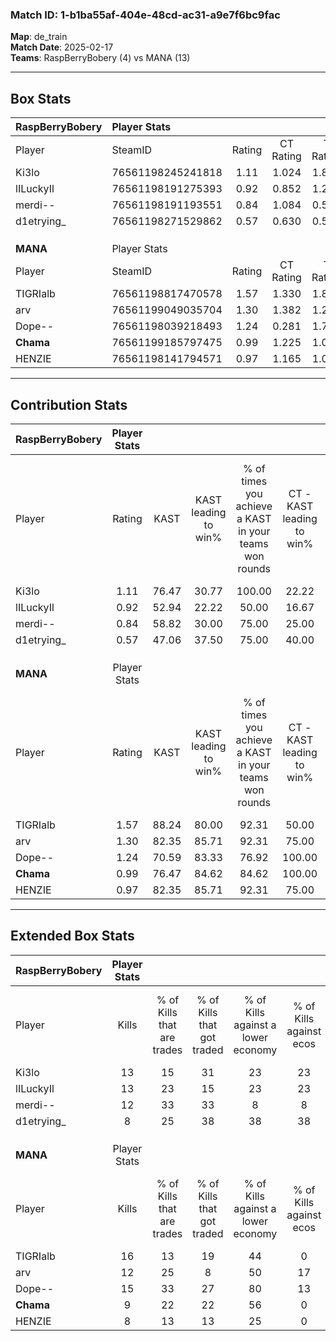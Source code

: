 ### Match ID: 1-b1ba55af-404e-48cd-ac31-a9e7f6bc9fac  
**Map**: de_train  
**Match Date**: 2025-02-17  
**Teams**: RaspBerryBobery (4) vs MANA (13)  

---  

## Box Stats  

| **RaspBerryBobery** | Player Stats      |        |           |          |       |      |       |         |        |      |     |
| :- | :- | :-: | :-: | :-: | :-: | :-: | :-: | :-: | :-: | :-: | :-: |
| Player              | SteamID           | Rating | CT Rating | T Rating | KAST  | ADR  | Kills | Assists | Deaths | K/D  | HS% |
| Ki3lo               | 76561198245241818 |  1.11  |   1.024   |  1.856   | 76.47 | 88.8 |  13   |    3    |   15   | 0.87 | 46  |
| lILuckyIl           | 76561198191275393 |  0.92  |   0.852   |  1.282   | 52.94 | 84.9 |  13   |    1    |   15   | 0.87 | 76  |
| merdi--             | 76561198191193551 |  0.84  |   1.084   |  0.584   | 58.82 | 70.7 |  12   |    3    |   16   | 0.75 | 66  |
| d1etrying_          | 76561198271529862 |  0.57  |   0.630   |  0.547   | 47.06 | 59.2 |   8   |    2    |   14   | 0.57 | 37  |
|                     |                   |        |           |          |       |      |       |         |        |      |     |
|                     |                   |        |           |          |       |      |       |         |        |      |     |
|                     |                   |        |           |          |       |      |       |         |        |      |     |
| **MANA**            | Player Stats      |        |           |          |       |      |       |         |        |      |     |
| Player              | SteamID           | Rating | CT Rating | T Rating | KAST  | ADR  | Kills | Assists | Deaths | K/D  | HS% |
| TIGRIalb            | 76561198817470578 |  1.57  |   1.330   |  1.842   | 88.24 | 99.1 |  16   |    2    |   9    | 1.78 | 56  |
| arv                 | 76561199049035704 |  1.30  |   1.382   |  1.284   | 82.35 | 73.3 |  12   |    2    |   7    | 1.71 | 66  |
| Dope--              | 76561198039218493 |  1.24  |   0.281   |  1.775   | 70.59 | 83.2 |  15   |    2    |   12   | 1.25 | 66  |
| __Chama__           | 76561199185797475 |  0.99  |   1.225   |  1.029   | 76.47 | 58.0 |   9   |    2    |   9    | 1.00 | 100 |
| HENZIE              | 76561198141794571 |  0.97  |   1.165   |  1.023   | 82.35 | 48.2 |   8   |    5    |   9    | 0.89 | 62  |
---  

## Contribution Stats  

| **RaspBerryBobery** | Player Stats |       |                      |                                                        |                           |                                                             |                          |                                                            |
| :- | :-: | :-: | :-: | :-: | :-: | :-: | :-: | :-: |
| Player              |    Rating    | KAST  | KAST leading to win% | % of times you achieve a KAST in your teams won rounds | CT - KAST leading to win% | CT - % of times you achieve a KAST in your teams won rounds | T - KAST leading to win% | T - % of times you achieve a KAST in your teams won rounds |
| Ki3lo               |     1.11     | 76.47 |        30.77         |                         100.00                         |           22.22           |                           100.00                            |          50.00           |                           100.00                           |
| lILuckyIl           |     0.92     | 52.94 |        22.22         |                         50.00                          |           16.67           |                            50.00                            |          33.33           |                           50.00                            |
| merdi--             |     0.84     | 58.82 |        30.00         |                         75.00                          |           25.00           |                           100.00                            |          50.00           |                           50.00                            |
| d1etrying_          |     0.57     | 47.06 |        37.50         |                         75.00                          |           40.00           |                           100.00                            |          33.33           |                           50.00                            |
|                     |              |       |                      |                                                        |                           |                                                             |                          |                                                            |
|                     |              |       |                      |                                                        |                           |                                                             |                          |                                                            |
|                     |              |       |                      |                                                        |                           |                                                             |                          |                                                            |
| **MANA**            | Player Stats |       |                      |                                                        |                           |                                                             |                          |                                                            |
| Player              |    Rating    | KAST  | KAST leading to win% | % of times you achieve a KAST in your teams won rounds | CT - KAST leading to win% | CT - % of times you achieve a KAST in your teams won rounds | T - KAST leading to win% | T - % of times you achieve a KAST in your teams won rounds |
| TIGRIalb            |     1.57     | 88.24 |        80.00         |                         92.31                          |           50.00           |                            66.67                            |          90.91           |                           100.00                           |
| arv                 |     1.30     | 82.35 |        85.71         |                         92.31                          |           75.00           |                           100.00                            |          90.00           |                           90.00                            |
| Dope--              |     1.24     | 70.59 |        83.33         |                         76.92                          |          100.00           |                            66.67                            |          80.00           |                           80.00                            |
| __Chama__           |     0.99     | 76.47 |        84.62         |                         84.62                          |          100.00           |                           100.00                            |          80.00           |                           80.00                            |
| HENZIE              |     0.97     | 82.35 |        85.71         |                         92.31                          |           75.00           |                           100.00                            |          90.00           |                           90.00                            |
---  

## Extended Box Stats  

| **RaspBerryBobery** | Player Stats |                            |                            |                                    |                         |                              |                                 |        |                             |                                     |                          |                               |                            |
| :- | :-: | :-: | :-: | :-: | :-: | :-: | :-: | :-: | :-: | :-: | :-: | :-: | :-: |
| Player              |    Kills     | % of Kills that are trades | % of Kills that got traded | % of Kills against a lower economy | % of Kills against ecos | % of Kills that are flawless | % of Kills that are close duels | Deaths | % of Deaths that get traded | % of Deaths against a lower economy | % of Deaths against ecos | % of Deaths that are flawless | % of Deaths that are close |
| Ki3lo               |      13      |             15             |             31             |                 23                 |           23            |              85              |                0                |   15   |             33              |                  7                  |            7             |              53               |             20             |
| lILuckyIl           |      13      |             23             |             15             |                 23                 |           23            |              77              |                0                |   15   |             13              |                  7                  |            7             |              53               |             7              |
| merdi--             |      12      |             33             |             33             |                 8                  |            8            |              83              |                0                |   16   |             19              |                  6                  |            6             |              88               |             6              |
| d1etrying_          |      8       |             25             |             38             |                 38                 |           38            |              88              |                0                |   14   |              7              |                  7                  |            7             |              57               |             0              |
|                     |              |                            |                            |                                    |                         |                              |                                 |        |                             |                                     |                          |                               |                            |
|                     |              |                            |                            |                                    |                         |                              |                                 |        |                             |                                     |                          |                               |                            |
|                     |              |                            |                            |                                    |                         |                              |                                 |        |                             |                                     |                          |                               |                            |
| **MANA**            | Player Stats |                            |                            |                                    |                         |                              |                                 |        |                             |                                     |                          |                               |                            |
| Player              |    Kills     | % of Kills that are trades | % of Kills that got traded | % of Kills against a lower economy | % of Kills against ecos | % of Kills that are flawless | % of Kills that are close duels | Deaths | % of Deaths that get traded | % of Deaths against a lower economy | % of Deaths against ecos | % of Deaths that are flawless | % of Deaths that are close |
| TIGRIalb            |      16      |             13             |             19             |                 44                 |            0            |              56              |               13                |   9    |             44              |                 33                  |            0             |              89               |             0              |
| arv                 |      12      |             25             |             8              |                 50                 |           17            |              67              |                8                |   7    |              0              |                 29                  |            0             |              86               |             0              |
| Dope--              |      15      |             33             |             27             |                 80                 |           13            |              67              |                7                |   12   |             25              |                 33                  |            0             |              75               |             0              |
| __Chama__           |      9       |             22             |             22             |                 56                 |            0            |              67              |               11                |   9    |             33              |                 44                  |            11            |              78               |             0              |
| HENZIE              |      8       |             13             |             13             |                 25                 |            0            |              63              |                0                |   9    |             33              |                 33                  |            0             |              89               |             0              |
